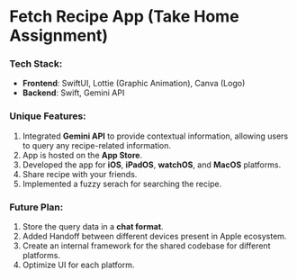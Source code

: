 # Fetch Recipe App (Take Home Assignment)

### Tech Stack:
- **Frontend**: SwiftUI, Lottie (Graphic Animation), Canva (Logo)
- **Backend**: Swift, Gemini API

### Unique Features:
1. Integrated **Gemini API** to provide contextual information, allowing users to query any recipe-related information.
2. App is hosted on the **App Store**.
3. Developed the app for **iOS**, **iPadOS**, **watchOS**, and **MacOS** platforms.
4. Share recipe with your friends.
5. Implemented a fuzzy serach for searching the recipe.

### Future Plan:
1. Store the query data in a **chat format**.
2. Added Handoff between different devices present in Apple ecosystem.
3. Create an internal framework for the shared codebase for different platforms.
4. Optimize UI for each platform.